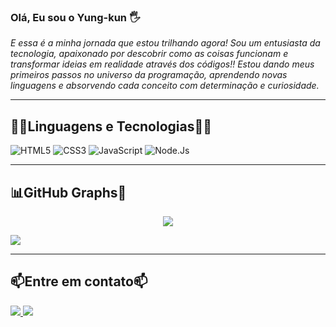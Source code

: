 ### Olá, Eu sou o Yung-kun 🖐️

*E essa é a minha jornada que estou trilhando agora! Sou um entusiasta da tecnologia, apaixonado por descobrir como as coisas funcionam e transformar ideias em realidade através dos códigos!! Estou dando meus primeiros passos no universo da programação, aprendendo novas linguagens e absorvendo cada conceito com determinação e curiosidade.*

---

## 🧑‍💻Linguagens e Tecnologias🧙‍♂️

  <img src="https://img.shields.io/badge/-HTML5-%23E34F26?style=flat&logo=html5&logoColor=white" alt="HTML5"/>
  <img src="https://img.shields.io/badge/-CSS3-%231572B6?style=flat&logo=css3" alt="CSS3"/>
   <img src="https://img.shields.io/badge/-JavaScript-%23F7DF1E?style=flat&logo=javascript&logoColor=black" alt="JavaScript"/> 
  <img src =https://img.shields.io/badge/Node.js-6DA55F.svg?logo=node.js&style=flat&logoColor=white alt=Node.Js>


---

## 📊GitHub Graphs💭

<p align="center">
<img src="https://github-readme-stats.vercel.app/api/top-langs/?username=Yung-kun&layout=compact&theme=onedark" alts="Top Langs"
>

<p align="center"></p>
<img src= "https://github-readme-stats.vercel.app/api?username=Yung-kun&show_icons=true&theme=onedark" alts="Yung-kun GitHub Stars">

---

## 📫Entre em contato📫 
<a href=mailto:g4brielpr0g@gmail.com><img src="https://img.shields.io/badge/Gmail-D14836.svg?logo=Gmail&style=flat&logoColor=white">
<a href="https://discord.com/channels/@yung.kun#8413"><img src="https://img.shields.io/badge/Discord-%237289DA.svg?logo=discord&style=flat&logoColor=white">
